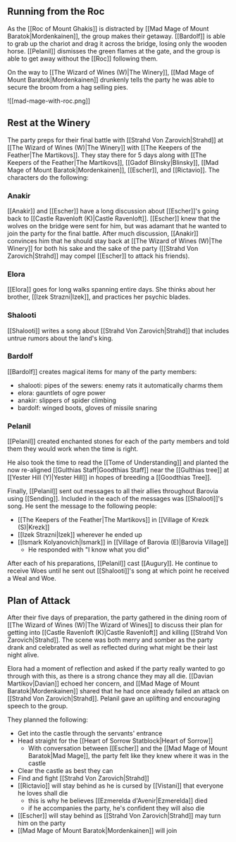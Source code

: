 ## Running from the Roc

As the [[Roc of Mount Ghakis]] is distracted by [[Mad Mage of Mount Baratok|Mordenkainen]], the group makes their getaway. [[Bardolf]] is able to grab up the chariot and drag it across the bridge, losing only the wooden horse. [[Pelanil]] dismisses the green flames at the gate, and the group is able to get away without the [[Roc]] following them.

On the way to [[The Wizard of Wines (W)|The Winery]], [[Mad Mage of Mount Baratok|Mordenkainen]] drunkenly tells the party he was able to secure the broom from a hag selling pies.

![[mad-mage-with-roc.png]]

## Rest at the Winery

The party preps for their final battle with [[Strahd Von Zarovich|Strahd]] at [[The Wizard of Wines (W)|The Winery]] with [[The Keepers of the Feather|The Martikovs]]. They stay there for 5 days along with [[The Keepers of the Feather|The Martikovs]], [[Gadof Blinsky|Blinsky]], [[Mad Mage of Mount Baratok|Mordenkainen]], [[Escher]], and [[Rictavio]]. The characters do the following:

### Anakir

[[Anakir]] and [[Escher]] have a long discussion about [[Escher]]'s going back to [[Castle Ravenloft (K)|Castle Ravenloft]]. [[Escher]] knew that the wolves on the bridge were sent for him, but was adamant that he wanted to join the party for the final battle. After much discussion, [[Anakir]] convinces him that he should stay back at [[The Wizard of Wines (W)|The Winery]] for both his sake and the sake of the party ([[Strahd Von Zarovich|Strahd]] may compel [[Escher]] to attack his friends).

### Elora

[[Elora]] goes for long walks spanning entire days. She thinks about her brother, [[Izek Strazni|Izek]], and practices her psychic blades.

### Shalooti

[[Shalooti]] writes a song about [[Strahd Von Zarovich|Strahd]] that includes untrue rumors about the land's king.

### Bardolf

[[Bardolf]] creates magical items for many of the party members:
- shalooti: pipes of the sewers: enemy rats it automatically charms them
- elora: gauntlets of ogre power
- anakir: slippers of spider climbing
- bardolf: winged boots, gloves of missile snaring

### Pelanil

[[Pelanil]] created enchanted stones for each of the party members and told them they would work when the time is right.

He also took the time to read the [[Tome of Understanding]] and planted the now re-aligned [[Gulthias Staff|Goodthias Staff]] near the [[Gulthias tree]] at [[Yester Hill (Y)|Yester Hill]] in hopes of breeding a [[Goodthias Tree]].

Finally, [[Pelanil]] sent out messages to all their allies throughout Barovia using [[Sending]]. Included in the each of the messages was [[Shalooti]]'s song. He sent the message to the following people:
- [[The Keepers of the Feather|The Martikovs]] in [[Village of Krezk (S)|Krezk]]
- [[Izek Strazni|Izek]] wherever he ended up
- [[Ismark Kolyanovich|Ismark]] in [[Village of Barovia (E)|Barovia Village]]
	- He responded with "I know what you did"

After each of his preparations, [[Pelanil]] cast [[Augury]]. He continue to receive Woes until he sent out [[Shalooti]]'s song at which point he received a Weal and Woe.

## Plan of Attack

After their five days of preparation, the party gathered in the dining room of [[The Wizard of Wines (W)|The Wizard of Wines]] to discuss their plan for getting into [[Castle Ravenloft (K)|Castle Ravenloft]] and killing [[Strahd Von Zarovich|Strahd]]. The scene was both merry and somber as the party drank and celebrated as well as reflected during what might be their last night alive.

Elora had a moment of reflection and asked if the party really wanted to go through with this, as there is a strong chance they may all die. [[Davian Martikov|Davian]] echoed her concern, and [[Mad Mage of Mount Baratok|Mordenkainen]] shared that he had once already failed an attack on [[Strahd Von Zarovich|Strahd]]. Pelanil gave an uplifting and encouraging speech to the group.

They planned the following:
- Get into the castle through the servants' entrance
- Head straight for the [[Heart of Sorrow Statblock|Heart of Sorrow]]
	- With conversation between [[Escher]] and the [[Mad Mage of Mount Baratok|Mad Mage]], the party felt like they knew where it was in the castle
- Clear the castle as best they can
- Find and fight [[Strahd Von Zarovich|Strahd]]
- [[Rictavio]] will stay behind as he is cursed by [[Vistani]] that everyone he loves shall die
	- this is why he believes [[Ezmerelda d'Avenir|Ezmerelda]] died
	- if he accompanies the party, he's confident they will also die
- [[Escher]] will stay behind as [[Strahd Von Zarovich|Strahd]] may turn him on the party
- [[Mad Mage of Mount Baratok|Mordenkainen]] will join
